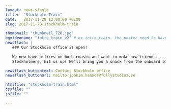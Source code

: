 ```yaml
---
layout: news-single
title:  "Stockholm Train"
date:   2017-11-20 12:00:00 +0100
slug: 2017-11-20-stockholm-train

thumbnail: "thumbnail_720.jpg"
bgvideoname: "intro_train_v2" # ex intro_train. the poster need to have the same name as the video
newsflash: |  
   ### Our Stockholm office is open!
   
   We now have offices on both coasts and want to make new friends. 
   Stockholmers, hit us up! We’ll bring you a snack from the onboard bistro.

newsflash_buttontext: Contact Stockholm office
newsflash_buttonurl: mailto:joakim.hanner@fullystudios.se

htmlfile: "stockholm-train.html"
cssfile: ""
jsfile: ""

---
```

